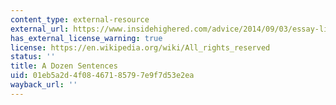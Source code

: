```yaml
---
content_type: external-resource
external_url: https://www.insidehighered.com/advice/2014/09/03/essay-lines-needed-every-cover-letter-academic-job
has_external_license_warning: true
license: https://en.wikipedia.org/wiki/All_rights_reserved
status: ''
title: A Dozen Sentences
uid: 01eb5a2d-4f08-4671-8579-7e9f7d53e2ea
wayback_url: ''
---
```


